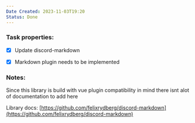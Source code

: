 ```yaml
---
Date Created: 2023-11-03T19:20
Status: Done
---
```

### Task properties:

- [x] Update discord-markdown
- [x] Markdown plugin needs to be implemented

  

### Notes:

Since this library is build with vue plugin compatibility in mind there isnt alot of documentation to add here

Library docs: [https://github.com/felixrydberg/discord-markdown](https://github.com/felixrydberg/discord-markdown)